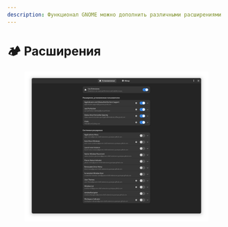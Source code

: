 ```yaml
---
description: Функционал GNOME можно дополнить различными расширениями
---
```


# 🏕️ Расширения

<figure><img src="../../.gitbook/assets/Снимок экрана от 2023-06-10 11-47-55.png" alt=""><figcaption></figcaption></figure>
